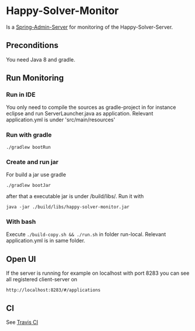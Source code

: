 # Happy-Solver-Monitor

Is a [Spring-Admin-Server](https://github.com/codecentric/spring-boot-admin) for monitoring of the Happy-Solver-Server.

## Preconditions
You need Java 8 and gradle.

## Run Monitoring

### Run in IDE

You only need to compile the sources as gradle-project in for instance eclipse and run ServerLauncher.java as application. Relevant application.yml is under 'src/main/resources'

### Run with gradle

    ./gradlew bootRun

### Create and run jar 
For build a jar use gradle

    ./gradlew bootJar
    
after that a executable jar is under /build/libs/. Run it with
    
    java -jar ./build/libs/happy-solver-monitor.jar

### With bash

Execute ``./build-copy.sh && ./run.sh`` in folder run-local. Relevant application.yml is in same folder.

## Open UI
If the server is running for example on localhost with port 8283 you can see all registered client-server on

    http://localhost:8283/#/applications

## CI
See [Travis CI](https://travis-ci.org/mlieberwirth/happy-solver-agent?utm_medium=notification&utm_source=github_status)

